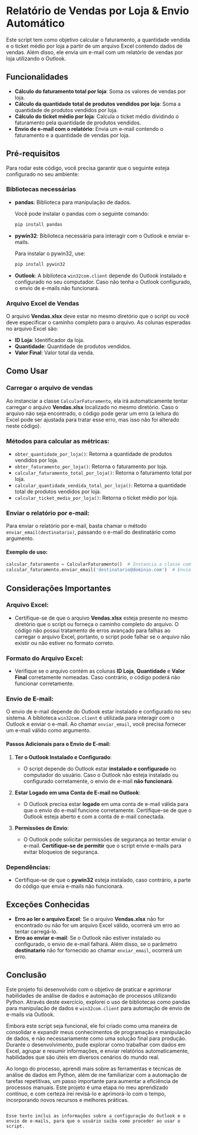# Relatório de Vendas por Loja & Envio Automático

Este script tem como objetivo calcular o faturamento, a quantidade vendida e o ticket médio por loja a partir de um arquivo Excel contendo dados de vendas. Além disso, ele envia um e-mail com um relatório de vendas por loja utilizando o Outlook.

## Funcionalidades

- **Cálculo do faturamento total por loja**: Soma os valores de vendas por loja.
- **Cálculo da quantidade total de produtos vendidos por loja**: Soma a quantidade de produtos vendidos por loja.
- **Cálculo do ticket médio por loja**: Calcula o ticket médio dividindo o faturamento pela quantidade de produtos vendidos.
- **Envio de e-mail com o relatório**: Envia um e-mail contendo o faturamento e a quantidade de vendas por loja.

## Pré-requisitos

Para rodar este código, você precisa garantir que o seguinte esteja configurado no seu ambiente:

### Bibliotecas necessárias

- **pandas**: Biblioteca para manipulação de dados.
  
  Você pode instalar o pandas com o seguinte comando:

  ```bash
  pip install pandas
  ```

- **pywin32**: Biblioteca necessária para interagir com o Outlook e enviar e-mails.

  Para instalar o pywin32, use:

  ```bash
  pip install pywin32
  ```

- **Outlook**: A biblioteca `win32com.client` depende do Outlook instalado e configurado no seu computador. Caso não tenha o Outlook configurado, o envio de e-mails não funcionará.

### Arquivo Excel de Vendas

O arquivo **Vendas.xlsx** deve estar no mesmo diretório que o script ou você deve especificar o caminho completo para o arquivo. As colunas esperadas no arquivo Excel são:

- **ID Loja**: Identificador da loja.
- **Quantidade**: Quantidade de produtos vendidos.
- **Valor Final**: Valor total da venda.

## Como Usar

### Carregar o arquivo de vendas

Ao instanciar a classe `CalcularFaturamento`, ela irá automaticamente tentar carregar o arquivo **Vendas.xlsx** localizado no mesmo diretório. Caso o arquivo não seja encontrado, o código pode gerar um erro (a leitura do Excel pode ser ajustada para tratar esse erro, mas isso não foi alterado neste código).

### Métodos para calcular as métricas:

- `obter_quantidade_por_loja()`: Retorna a quantidade de produtos vendidos por loja.
- `obter_faturamento_por_loja()`: Retorna o faturamento por loja.
- `calcular_faturamento_total_por_loja()`: Retorna o faturamento total por loja.
- `calcular_quantidade_vendida_total_por_loja()`: Retorna a quantidade total de produtos vendidos por loja.
- `calcular_ticket_medio_por_loja()`: Retorna o ticket médio por loja.

### Enviar o relatório por e-mail:

Para enviar o relatório por e-mail, basta chamar o método `enviar_email(destinatario)`, passando o e-mail do destinatário como argumento.

#### Exemplo de uso:

```python
calcular_faturamento = CalcularFaturamento()  # Instancia a classe com o arquivo Vendas.xlsx
calcular_faturamento.enviar_email('destinatario@dominio.com')  # Envia o e-mail com o relatório
```

## Considerações Importantes

### Arquivo Excel:
- Certifique-se de que o arquivo **Vendas.xlsx** esteja presente no mesmo diretório que o script ou forneça o caminho completo do arquivo. O código não possui tratamento de erros avançado para falhas ao carregar o arquivo Excel, portanto, o script pode falhar se o arquivo não existir ou não estiver no formato correto.

### Formato do Arquivo Excel:
- Verifique se o arquivo contém as colunas **ID Loja**, **Quantidade** e **Valor Final** corretamente nomeadas. Caso contrário, o código poderá não funcionar corretamente.

### Envio de E-mail:
O envio de e-mail depende do Outlook estar instalado e configurado no seu sistema. A biblioteca `win32com.client` é utilizada para interagir com o Outlook e enviar o e-mail. Ao chamar `enviar_email`, você precisa fornecer um e-mail válido como argumento.

#### Passos Adicionais para o Envio de E-mail:
1. **Ter o Outlook Instalado e Configurado**:
   - O script depende do Outlook estar **instalado e configurado** no computador do usuário. Caso o Outlook não esteja instalado ou configurado corretamente, o envio de e-mail **não funcionará**.
   
2. **Estar Logado em uma Conta de E-mail no Outlook**:
   - O Outlook precisa estar **logado** em uma conta de e-mail válida para que o envio do e-mail funcione corretamente. Certifique-se de que o Outlook esteja aberto e com a conta de e-mail conectada.
   
3. **Permissões de Envio**:
   - O Outlook pode solicitar permissões de segurança ao tentar enviar o e-mail. **Certifique-se de permitir** que o script envie e-mails para evitar bloqueios de segurança.

### Dependências:
- Certifique-se de que o **pywin32** esteja instalado, caso contrário, a parte do código que envia e-mails não funcionará.

## Exceções Conhecidas

- **Erro ao ler o arquivo Excel**: Se o arquivo **Vendas.xlsx** não for encontrado ou não for um arquivo Excel válido, ocorrerá um erro ao tentar carregá-lo.
- **Erro ao enviar e-mail**: Se o Outlook não estiver instalado ou configurado, o envio de e-mail falhará. Além disso, se o parâmetro **destinatario** não for fornecido ao chamar `enviar_email`, ocorrerá um erro.

## Conclusão

Este projeto foi desenvolvido com o objetivo de praticar e aprimorar habilidades de análise de dados e automação de processos utilizando Python. Através deste exercício, explorei o uso de bibliotecas como pandas para manipulação de dados e `win32com.client` para automação de envio de e-mails via Outlook.

Embora este script seja funcional, ele foi criado como uma maneira de consolidar e expandir meus conhecimentos de programação e manipulação de dados, e não necessariamente como uma solução final para produção. Durante o desenvolvimento, pude explorar como trabalhar com dados em Excel, agrupar e resumir informações, e enviar relatórios automaticamente, habilidades que são úteis em diversos cenários do mundo real.

Ao longo do processo, aprendi mais sobre as ferramentas e técnicas de análise de dados em Python, além de me familiarizar com a automação de tarefas repetitivas, um passo importante para aumentar a eficiência de processos manuais. Este projeto é uma etapa no meu aprendizado contínuo, e com certeza irei revisá-lo e aprimorá-lo com o tempo, incorporando novos recursos e melhores práticas.
```

Esse texto inclui as informações sobre a configuração do Outlook e o envio de e-mails, para que o usuário saiba como proceder ao usar o script.